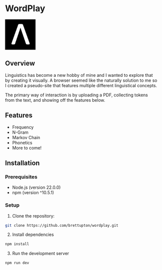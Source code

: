 # WordPlay

<img src="./public/images/delta.png" alt="Logo" width="100"/>

## Overview

Linguistics has become a new hobby of mine and I wanted to explore that by creating it visually. A browser seemed like the naturally solution to me so I created a pseudo-site that features multiple different linguistical concepts. 

The primary way of interaction is by uploading a PDF, collecting tokens from the text, and showing off the features below.

## Features

- Frequency
- N-Gram
- Markov Chain
- Phonetics
- More to come!

## Installation

### Prerequisites

- Node.js (version 22.0.0)
- npm (version ^10.5.1)

### Setup

1. Clone the repository:

```sh
git clone https://github.com/brettupton/wordplay.git
```

2. Install dependencies
```sh
npm install
```

3. Run the development server
```sh
npm run dev
```
